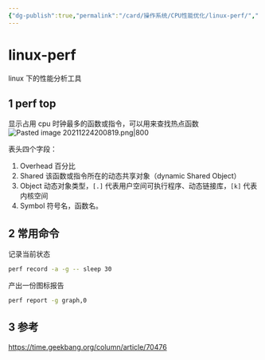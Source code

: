 ```yaml
---
{"dg-publish":true,"permalink":"/card/操作系统/CPU性能优化/linux-perf/","noteIcon":"2","created":"2021-05-19T17:19:24+08:00","updated":"2024-10-21T21:32:00+08:00"}
---
```



# linux-perf

linux 下的性能分析工具

## 1 perf top

显示占用 cpu 时钟最多的函数或指令，可以用来查找热点函数
![Pasted image 20211224200819.png|800](/img/user/attachs/Pasted%20image%2020211224200819.png)

表头四个字段：
1. Overhead 百分比
2. Shared 该函数或指令所在的动态共享对象（dynamic Shared Object）
3. Object 动态对象类型，`[.]` 代表用户空间可执行程序、动态链接库，`[k]` 代表内核空间
4. Symbol 符号名，函数名。

## 2 常用命令

记录当前状态

```bash
perf record -a -g -- sleep 30
```

产出一份图标报告

```bash
perf report -g graph,0
```

## 3 参考

<https://time.geekbang.org/column/article/70476>
